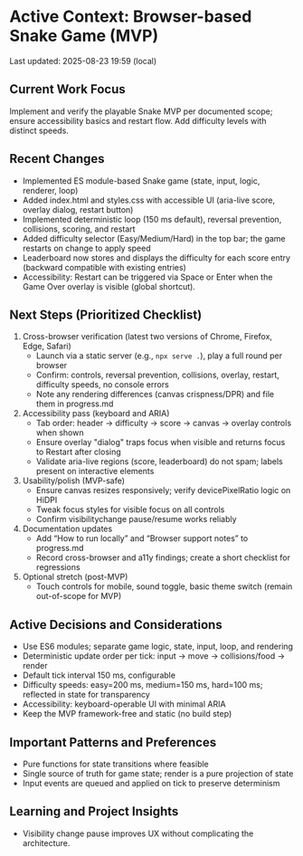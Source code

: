 # Active Context: Browser-based Snake Game (MVP)

Last updated: 2025-08-23 19:59 (local)

## Current Work Focus
Implement and verify the playable Snake MVP per documented scope; ensure accessibility basics and restart flow. Add difficulty levels with distinct speeds.

## Recent Changes
- Implemented ES module-based Snake game (state, input, logic, renderer, loop)
- Added index.html and styles.css with accessible UI (aria-live score, overlay dialog, restart button)
- Implemented deterministic loop (150 ms default), reversal prevention, collisions, scoring, and restart
- Added difficulty selector (Easy/Medium/Hard) in the top bar; the game restarts on change to apply speed
- Leaderboard now stores and displays the difficulty for each score entry (backward compatible with existing entries)
- Accessibility: Restart can be triggered via Space or Enter when the Game Over overlay is visible (global shortcut).

## Next Steps (Prioritized Checklist)
1) Cross-browser verification (latest two versions of Chrome, Firefox, Edge, Safari)
   - Launch via a static server (e.g., `npx serve .`), play a full round per browser
   - Confirm: controls, reversal prevention, collisions, overlay, restart, difficulty speeds, no console errors
   - Note any rendering differences (canvas crispness/DPR) and file them in progress.md
2) Accessibility pass (keyboard and ARIA)
   - Tab order: header → difficulty → score → canvas → overlay controls when shown
   - Ensure overlay "dialog" traps focus when visible and returns focus to Restart after closing
   - Validate aria-live regions (score, leaderboard) do not spam; labels present on interactive elements
3) Usability/polish (MVP-safe)
   - Ensure canvas resizes responsively; verify devicePixelRatio logic on HiDPI
   - Tweak focus styles for visible focus on all controls
   - Confirm visibilitychange pause/resume works reliably
4) Documentation updates
   - Add “How to run locally” and “Browser support notes” to progress.md
   - Record cross-browser and a11y findings; create a short checklist for regressions
5) Optional stretch (post-MVP)
   - Touch controls for mobile, sound toggle, basic theme switch (remain out-of-scope for MVP)

## Active Decisions and Considerations
- Use ES6 modules; separate game logic, state, input, loop, and rendering
- Deterministic update order per tick: input → move → collisions/food → render
- Default tick interval 150 ms, configurable
- Difficulty speeds: easy=200 ms, medium=150 ms, hard=100 ms; reflected in state for transparency
- Accessibility: keyboard-operable UI with minimal ARIA
- Keep the MVP framework-free and static (no build step)

## Important Patterns and Preferences
- Pure functions for state transitions where feasible
- Single source of truth for game state; render is a pure projection of state
- Input events are queued and applied on tick to preserve determinism

## Learning and Project Insights
- Visibility change pause improves UX without complicating the architecture.
